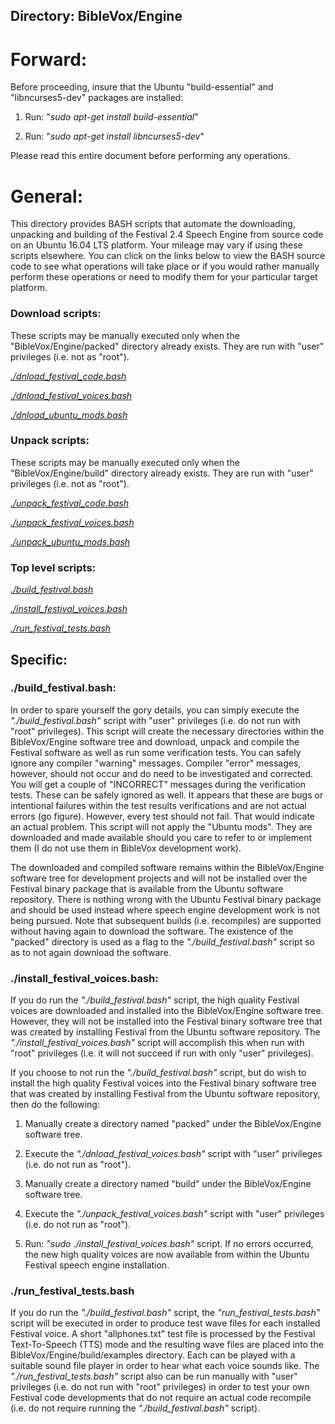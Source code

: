 ## Directory: BibleVox/Engine

# Forward:

Before proceeding, insure that the Ubuntu "build-essential" and "libncurses5-dev" packages are installed:

1. Run: "*sudo apt-get install build-essential*"

2. Run: "*sudo apt-get install libncurses5-dev*"

Please read this entire document before performing any operations.

# General:
This directory provides BASH scripts that automate the downloading, unpacking and building of the Festival 2.4 Speech Engine from source code on an Ubuntu 16.04 LTS platform. Your mileage may vary if using these scripts elsewhere. You can click on the links below to view the BASH source code to see what operations will take place or if you would rather manually perform these operations or need to modify them for your particular target platform.

### Download scripts:

These scripts may be manually executed only when the "BibleVox/Engine/packed" directory already exists. They are run with "user" privileges (i.e. not as "root").

[*./dnload_festival_code.bash*](./dnload_festival_code.bash)

[*./dnload_festival_voices.bash*](./dnload_festival_voices.bash)

[*./dnload_ubuntu_mods.bash*](./dnload_ubuntu_mods.bash)

### Unpack scripts:
These scripts may be manually executed only when the "BibleVox/Engine/build" directory already exists. They are run with "user" privileges (i.e. not as "root").

[*./unpack_festival_code.bash*](./unpack_festival_code.bash)

[*./unpack_festival_voices.bash*](./unpack_festival_voices.bash)

[*./unpack_ubuntu_mods.bash*](./unpack_ubuntu_mods.bash)

### Top level scripts:

[*./build_festival.bash*](./build_festival.bash)

[*./install_festival_voices.bash*](./install_festival_voices.bash)

[*./run_festival_tests.bash*](./run_festival_tests.bash)

## Specific:

### ./build_festival.bash:

In order to spare yourself the gory details, you can simply execute the *"./build_festival.bash"* script with "user" privileges (i.e. do not run with "root" privileges). This script will create the necessary directories within the BibleVox/Engine software tree and download, unpack and compile the Festival software as well as run some verification tests. You can safely ignore any compiler "warning" messages. Compiler "error" messages, however, should not occur and do need to be investigated and corrected. You will get a couple of "INCORRECT" messages during the verification tests. These can be safely ignored as well. It appears that these are bugs or intentional failures within the test results verifications and are not actual errors (go figure). However, every test should not fail. That would indicate an actual problem. This script will not apply the "Ubuntu mods". They are downloaded and made available should you care to refer to or implement them (I do not use them in BibleVox development work).

The downloaded and compiled software remains within the BibleVox/Engine software tree for development projects and will not be installed over the Festival binary package that is available from the Ubuntu software repository. There is nothing wrong with the Ubuntu Festival binary package and should be used instead where speech engine development work is not being pursued. Note that subsequent builds (i.e. recompiles) are supported without having again to download the software. The existence of the "packed" directory is used as a flag to the *"./build_festival.bash"* script so as to not again download the software.

### ./install_festival_voices.bash:

If you do run the *"./build_festival.bash"* script, the high quality Festival voices are downloaded and installed into the BibleVox/Engine software tree. However, they will not be installed into the Festival binary software tree that was created by installing Festival from the Ubuntu software repository. The *"./install_festival_voices.bash"* script will accomplish this when run with "root" privileges (i.e. it will not succeed if run with only "user" privileges).

If you choose to not run the *"./build_festival.bash"* script, but do wish to install the high quality Festival voices into the Festival binary software tree that was created by installing Festival from the Ubuntu software repository, then do the following:

1. Manually create a directory named "packed" under the BibleVox/Engine software tree.

2. Execute the *"./dnload_festival_voices.bash"* script with "user" privileges (i.e. do not run as "root").

3. Manually create a directory named "build" under the BibleVox/Engine software tree.

4. Execute the *"./unpack_festival_voices.bash"* script with "user" privileges (i.e. do not run as "root").

5. Run: *"sudo ./install_festival_voices.bash"* script. If no errors occurred, the new high quality voices are now available from within the Ubuntu Festival speech engine installation.

### ./run_festival_tests.bash

If you do run the *"./build_festival.bash"* script, the *"run_festival_tests.bash"* script will be executed in order to produce test wave files for each installed Festival voice. A short "allphones.txt" test file is processed by the Festival Text-To-Speech (TTS) mode and the resulting wave files are placed into the BibleVox/Engine/build/examples directory. Each can be played with a suitable sound file player in order to hear what each voice sounds like. The *"./run_festival_tests.bash"* script also can be run manually with "user" privileges (i.e. do not run with "root" privileges) in order to test your own Festival code developments that do not require an actual code recompile (i.e. do not require running the *"./build_festival.bash"* script).


